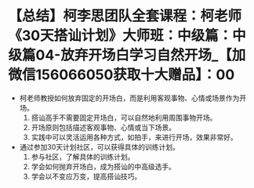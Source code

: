 # 【总结】柯李思团队全套课程：柯老师《30天搭讪计划》大师班：中级篇：中级篇04-放弃开场白学习自然开场_【加微信156066050获取十大赠品】：00

-   柯老师教授如何放弃固定的开场白，而是利用客观事物、心情或场景作为开场。
    1.  搭讪高手不需要固定开场白，可以自然地利用周围事物开场。
    2.  开场原则包括描述客观事物、心情或当下场景。
    3.  实践中可以灵活运用各种方式，如拍手，来进行开场，效果非常好。
-   通过参加30天计划社区，可以获得具体的训练计划。
    1.  参与社区，了解具体的训练计划。
    2.  学会如何抛弃开场白，成为搭讪的中高级选手。
    3.  学会以不变应万变，提高搭讪技巧。